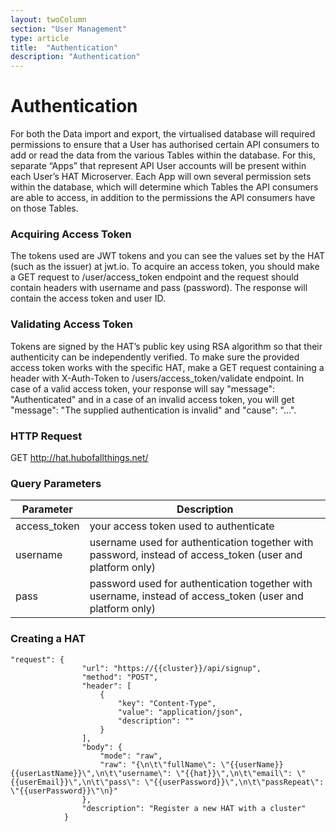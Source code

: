 ```yaml
---
layout: twoColumn
section: "User Management"
type: article
title:  "Authentication"
description: "Authentication"
---
```


# Authentication

For both the Data import and export, the virtualised database will required permissions to ensure that a User has authorised certain API consumers to add or read the data from the various Tables within the database. For this, separate “Apps” that represent API User accounts will be present within each User’s HAT Microserver. Each App will own several permission sets within the database, which will determine which Tables the API consumers are able to access, in addition to the permissions the API consumers have on those Tables.

### Acquiring Access Token
    
The tokens used are JWT tokens and you can see the values set by the HAT (such as the issuer) at jwt.io. To acquire an access token, you should make a GET request to /user/access_token endpoint and the request should contain headers with username and pass (password). The response will contain the access token and user ID.

### Validating Access Token
    
Tokens are signed by the HAT’s public key using RSA algorithm so that their authenticity can be independently verified. To make sure the provided access token works with the specific HAT, make a GET request containing a header with X-Auth-Token to /users/access_token/validate endpoint. In case of a valid access token, your response will say "message": "Authenticated" and in a case of an invalid access token, you will get "message": "The supplied authentication is invalid" and "cause": "...".

### HTTP Request
   
GET http://hat.hubofallthings.net/

### Query Parameters

| Parameter    | Description                                                                                               |
|--------------|-----------------------------------------------------------------------------------------------------------|
| access_token | your access token used to authenticate                                                                    |
| username     | username used for authentication together with password, instead of access_token (user and platform only) |
| pass         | password used for authentication together with username, instead of access_token (user and platform only) |

### Creating a HAT

```postman
"request": {
				"url": "https://{{cluster}}/api/signup",
				"method": "POST",
				"header": [
					{
						"key": "Content-Type",
						"value": "application/json",
						"description": ""
					}
				],
				"body": {
					"mode": "raw",
					"raw": "{\n\t\"fullName\": \"{{userName}} {{userLastName}}\",\n\t\"username\": \"{{hat}}\",\n\t\"email\": \"{{userEmail}}\",\n\t\"pass\": \"{{userPassword}}\",\n\t\"passRepeat\": \"{{userPassword}}\"\n}"
				},
				"description": "Register a new HAT with a cluster"
			}
```
